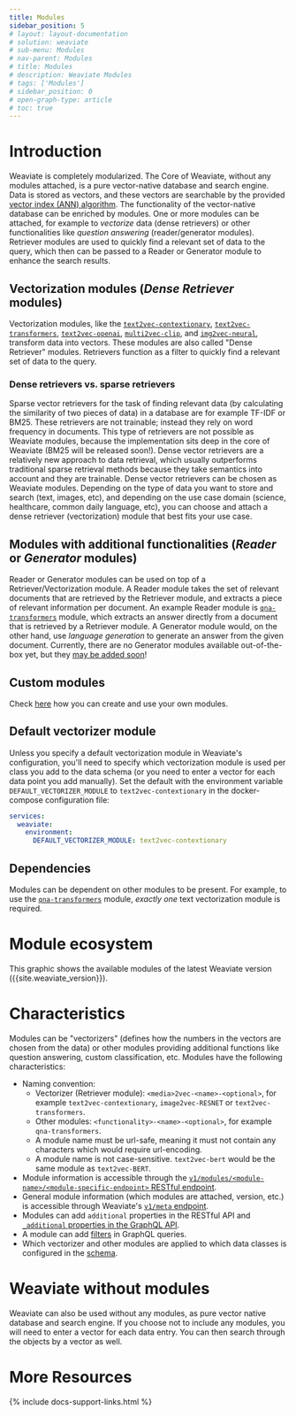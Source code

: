 ```yaml
---
title: Modules
sidebar_position: 5
# layout: layout-documentation
# solution: weaviate
# sub-menu: Modules
# nav-parent: Modules
# title: Modules
# description: Weaviate Modules
# tags: ['Modules']
# sidebar_position: 0
# open-graph-type: article
# toc: true
---
```


# Introduction

Weaviate is completely modularized. The Core of Weaviate, without any modules attached, is a pure vector-native database and search engine. Data is stored as vectors, and these vectors are searchable by the provided [vector index (ANN) algorithm](../vector-index-plugins/index.html). The functionality of the vector-native database can be enriched by modules. One or more modules can be attached, for example to *vectorize* data (dense retrievers) or other functionalities like *question answering* (reader/generator modules). Retriever modules are used to quickly find a relevant set of data to the query, which then can be passed to a Reader or Generator module to enhance the search results.

## Vectorization modules (*Dense Retriever* modules)

Vectorization modules, like the [`text2vec-contextionary`](../retriever-vectorizer-modules/text2vec-contextionary.html), [`text2vec-transformers`](../retriever-vectorizer-modules/text2vec-transformers.html), [`text2vec-openai`](../retriever-vectorizer-modules/text2vec-openai.html), [`multi2vec-clip`](../retriever-vectorizer-modules/multi2vec-clip.html), and [`img2vec-neural`](../retriever-vectorizer-modules/img2vec-neural.html), transform data into vectors. These modules are also called "Dense Retriever" modules. Retrievers function as a filter to quickly find a relevant set of data to the query.

### Dense retrievers vs. sparse retrievers
Sparse vector retrievers for the task of finding relevant data (by calculating the similarity of two pieces of data) in a database are for example TF-IDF or BM25. These retrievers are not trainable; instead they rely on word frequency in documents. This type of retrievers are not possible as Weaviate modules, because the implementation sits deep in the core of Weaviate (BM25 will be released soon!). 
Dense vector retrievers are a relatively new approach to data retrieval, which usually outperforms traditional sparse retrieval methods because they take semantics into account and they are trainable. Dense vector retrievers can be chosen as Weaviate modules. Depending on the type of data you want to store and search (text, images, etc), and depending on the use case domain (science, healthcare, common daily language, etc), you can choose and attach a dense retriever (vectorization) module that best fits your use case.

## Modules with additional functionalities (*Reader* or *Generator* modules)

Reader or Generator modules can be used on top of a Retriever/Vectorization module. A Reader module takes the set of relevant documents that are retrieved by the Retriever module, and extracts a piece of relevant information per document. An example Reader module is [`qna-transformers`](./qna-transformers.html) module, which extracts an answer directly from a document that is retrieved by a Retriever module. A Generator module would, on the other hand, use *language generation* to generate an answer from the given document. Currently, there are no Generator modules available out-of-the-box yet, but they [may be added soon](https://github.com/semi-technologies/weaviate/issues/1831)!

## Custom modules

Check [here](../other-modules/custom-modules.html) how you can create and use your own modules.

## Default vectorizer module

Unless you specify a default vectorization module in Weaviate's configuration, you'll need to specify which vectorization module is used per class you add to the data schema (or you need to enter a vector for each data point you add manually). Set the default with the environment variable `DEFAULT_VECTORIZER_MODULE` to `text2vec-contextionary` in the docker-compose configuration file: 

``` yaml
services:
  weaviate:
    environment:
      DEFAULT_VECTORIZER_MODULE: text2vec-contextionary
```

## Dependencies

Modules can be dependent on other modules to be present. For example, to use the [`qna-transformers`](./qna-transformers.html) module, *exactly one* text vectorization module is required.

# Module ecosystem

This graphic shows the available modules of the latest Weaviate version ({{site.weaviate_version}}). 

<!-- ![Weaviate module ecosystem](/img/weaviate-modules.png "Weaviate module ecosystem") -->

# Characteristics

Modules can be "vectorizers" (defines how the numbers in the vectors are chosen from the data) or other modules providing additional functions like question answering, custom classification, etc. Modules have the following characteristics:
- Naming convention: 
  - Vectorizer (Retriever module): `<media>2vec-<name>-<optional>`, for example `text2vec-contextionary`, `image2vec-RESNET` or `text2vec-transformers`.
  - Other modules: `<functionality>-<name>-<optional>`, for example `qna-transformers`. 
  - A module name must be url-safe, meaning it must not contain any characters which would require url-encoding.
  - A module name is not case-sensitive. `text2vec-bert` would be the same module as `text2vec-BERT`.
- Module information is accessible through the [`v1/modules/<module-name>/<module-specific-endpoint>` RESTful endpoint](../restful-api-references/modules.html).
- General module information (which modules are attached, version, etc.) is accessible through Weaviate's [`v1/meta` endpoint](../restful-api-references/meta.html).
- Modules can add `additional` properties in the RESTful API and [`_additional` properties in the GraphQL API](../graphql-references/additional-properties.html).
- A module can add [filters](../graphql-references/filters.html) in GraphQL queries.
- Which vectorizer and other modules are applied to which data classes is configured in the [schema](../schema/schema-configuration.html#vectorizer).

# Weaviate without modules

Weaviate can also be used without any modules, as pure vector native database and search engine. If you choose not to include any modules, you will need to enter a vector for each data entry. You can then search through the objects by a vector as well. 

# More Resources

{% include docs-support-links.html %}
